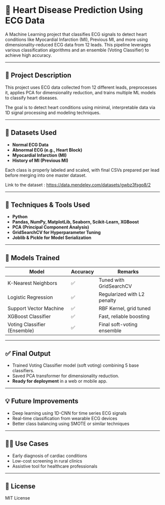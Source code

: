 # 💓 Heart Disease Prediction Using ECG Data

A Machine Learning project that classifies ECG signals to detect heart conditions like Myocardial Infarction (MI), Previous MI, and more using dimensionality-reduced ECG data from 12 leads. This pipeline leverages various classification algorithms and an ensemble (Voting Classifier) to achieve high accuracy.

---

## 🧠 Project Description

This project uses ECG data collected from 12 different leads, preprocesses it, applies PCA for dimensionality reduction, and trains multiple ML models to classify heart diseases.

The goal is to detect heart conditions using minimal, interpretable data via 1D signal processing and modeling techniques.

---

## 🧪 Datasets Used

- **Normal ECG Data**
- **Abnormal ECG (e.g., Heart Block)**
- **Myocardial Infarction (MI)**
- **History of MI (Previous MI)**

Each class is properly labeled and scaled, with final CSVs prepared per lead before merging into one master dataset.

Link to the dataset : https://data.mendeley.com/datasets/gwbz3fsgp8/2

---

## 🔧 Techniques & Tools Used

- **Python**
- **Pandas, NumPy, MatplotLib, Seaborn, Scikit-Learn, XGBoost**
- **PCA (Principal Component Analysis)**
- **GridSearchCV for Hyperparameter Tuning**
- **Joblib & Pickle for Model Serialization**

---

## 🧮 Models Trained

| Model                    | Accuracy | Remarks                        |
|-------------------------|----------|--------------------------------|
| K-Nearest Neighbors     | ✅       | Tuned with GridSearchCV        |
| Logistic Regression     | ✅       | Regularized with L2 penalty    |
| Support Vector Machine  | ✅       | RBF Kernel, grid tuned         |
| XGBoost Classifier      | ✅       | Fast, reliable boosting        |
| Voting Classifier (Ensemble) | ✅ | Final soft-voting ensemble     |

---

## ✅ Final Output

- Trained Voting Classifier model (soft voting) combining 5 base classifiers.
- Saved PCA transformer for dimensionality reduction.
- **Ready for deployment** in a web or mobile app.

---

## 💡 Future Improvements

- Deep learning using 1D-CNN for time series ECG signals
- Real-time classification from wearable ECG devices
- Better class balancing using SMOTE or similar techniques

---

## 👨‍⚕️ Use Cases

- Early diagnosis of cardiac conditions
- Low-cost screening in rural clinics
- Assistive tool for healthcare professionals

---

## 📜 License

MIT License
